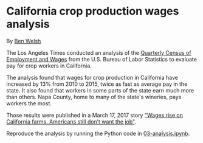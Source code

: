 # California crop production wages analysis

By [Ben Welsh](mailto:ben.welsh@latimes.com)

The Los Angeles Times conducted an analysis of the [Quarterly Census of Employment and Wages](https://www.bls.gov/cew/datatoc.htm) from the U.S. Bureau of Labor Statistics to evaluate pay for crop workers in California.

The analysis found that wages for crop production in California have increased by 13% from 2010 to 2015, twice as fast as average pay in the state. It also found that workers in some parts of the state earn much more than others. Napa County, home to many of the state's wineries, pays workers the most.

Those results were published in a March 17, 2017 story ["Wages rise on California farms. Americans still don’t want the job"](http://www.latimes.com/projects/la-fi-farms-immigration/).

Reproduce the analysis by running the Python code in [03-analysis.ipynb](./03-analysis.ipynb).
